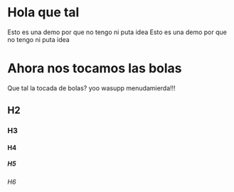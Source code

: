 # Hola que tal
Esto es una demo por que no tengo ni puta idea
Esto es una demo por que no tengo ni puta idea

# Ahora nos tocamos las bolas

Que tal la tocada de bolas?
yoo wasupp menudamierda!!!

## H2
### H3
#### H4
##### H5
###### H6